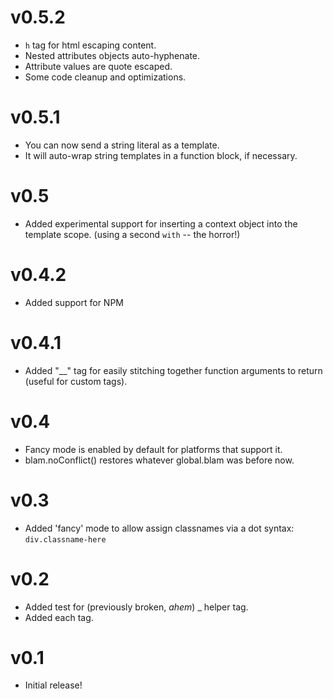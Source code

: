 # v0.5.2
- `h` tag for html escaping content.
- Nested attributes objects auto-hyphenate.
- Attribute values are quote escaped.
- Some code cleanup and optimizations.

# v0.5.1
- You can now send a string literal as a template.
- It will auto-wrap string templates in a function block, if necessary.

# v0.5
- Added experimental support for inserting a context object into the template scope. (using a second `with` -- the horror!)

# v0.4.2
- Added support for NPM

# v0.4.1
- Added "__" tag for easily stitching together function arguments to return (useful for custom tags).

# v0.4
- Fancy mode is enabled by default for platforms that support it.
- blam.noConflict() restores whatever global.blam was before now.

# v0.3
- Added 'fancy' mode to allow assign classnames via a dot syntax: `div.classname-here`

# v0.2
- Added test for (previously broken, *ahem*) _ helper tag.
- Added each tag.

# v0.1
- Initial release!